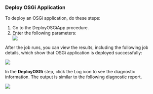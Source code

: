 <h3>Deploy OSGi Application</h3>
                <p>To deploy an OSGi application, do these steps:</p>
                <ol>
                    <li>Go to the DeployOSGiApp procedure. </li>
                    <li> Enter the following parameters: </li><img src="../../plugins/EC-WebSphere/images/DeployOSGi/EC-WebSphereDeployOSGi2.png" />
                </ol>
                <p>After the job runs, you can view the results, including the following job details, which show that
                OSGi application is deployed successfully:</p>
                <img src="../../plugins/EC-WebSphere/images/DeployOSGi/EC-WebSphereDeployOSGi3.png" />
                <p>In the <b>DeployOSGi</b> step, click the Log icon
                to see the diagnostic information. The output is similar to
                the following diagnostic
                report.</p>
                <img src="../../plugins/EC-WebSphere/images/DeployOSGi/EC-WebSphereDeployOSGi4.png" />